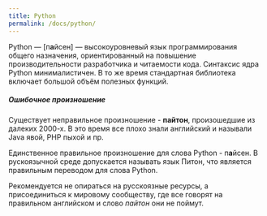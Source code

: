 ```yaml
---
title: Python
permalink: /docs/python/
---
```

Python — [п<strong>а</strong>йсен] — высокоуровневый язык программирования общего назначения, ориентированный на повышение производительности разработчика и читаемости кода. Синтаксис ядра Python минималистичен. В то же время стандартная библиотека включает большой объём полезных функций.

<div class="note warning">
  <h5>Ошибочное произношение</h5>
  <p>
  	Существует неправильное произношение - <b>пайтон</b>, произошедшие из далеких 2000-х. В это время все плохо знали английский и называли Java явой, PHP пыхой и пр.
  </p>
</div>

Единственное правильное произношение для слова Python - п<strong>а</strong>йсен. В рускоязычной среде допускается называть язык Питон, что является правильным переводом для слова Python. 

Рекомендуется не опираться на русскоязные ресурсы, а присоединиться к мировому сообществу, где все говорят на правильном английском и слово <i>пайтон</i> они не поймут. 